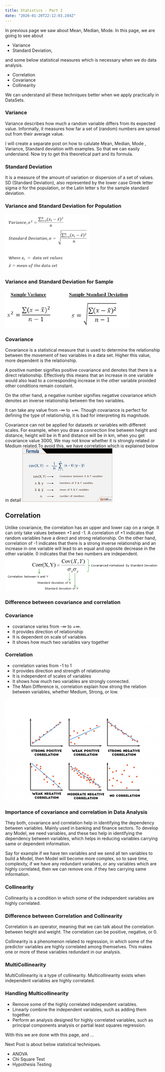 ```yaml
---
title: Statistics - Part 2
date: "2020-01-20T22:12:03.284Z"
---
```


In previous page we saw about Mean, Median, Mode. In this page, we are going to see about 
- Variance
- Standard Deviation,

and some below statistical measures which is necessary when we do data analysis.
- Correlation
- Covariance
- Collinearity

We can understand all these techniques better when we apply practically in DataSets. 

### Variance
Variance describes how much a random variable differs from its expected value. Informally, it measures how far a set of (random) numbers are spread out from their average value. 

I will create a separate post on how to calulate Mean, Median, Mode , Variance, Standard deviation with examples. So that we can easily understand. Now try to get this theoretical part and its formula.

### Standard Deviation
It is a measure of the amount of variation or dispersion of a set of values. SD (Standard Deviation), also represented by the lower case Greek letter sigma σ for the population, or the Latin letter s for the sample standard deviation.

### Variance and Standard Deviation for Population
![](./varsd.png)

### Variance and Standard Deviation for Sample
![](./varsd1.png)


### Covariance
Covariance is a statistical measure that is used to determine the relationship between the movement of two variables in a data set. Higher this value, more dependent is the relationship. 

A positive number signifies positive covariance and denotes that there is a direct relationship. Effectively this means that an increase in one variable would also lead to a corresponding increase in the other variable provided other conditions remain constant. 

On the other hand, a negative number signifies negative covariance which denotes an inverse relationship between the two variables. 

It can take any value from -∞ to +∞. Though covariance is perfect for defining the type of relationship, it is bad for interpreting its magnitude.

Covariance can not be applied for datasets or variables with different scales. For example, when you draw a connection line between height and distance, height will be in ft and distance will be in km, when you get covariance value 3000, We may not know whether it is strongly related or Medium related.To avoid this, we have correlation which is explained below in detail
![](./covariance.png)
       
## Correlation
Unlike covariance, the correlation has an upper and lower cap on a range. It can only take values between +1 and -1. A correlation of +1 indicates that random variables have a direct and strong relationship.
On the other hand, correlation of -1 indicates that there is a strong inverse relationship and an increase in one variable will lead to an equal and opposite decrease in the other variable. 0 indicates that the two numbers are independent.
![](./correlation.png)

### Difference between covariance and correlation
### Covariance
- covariance varies from -∞ to +∞.
- It provides direction of relationship 
- It is dependent on scale of variables
- It shows how much two variables vary together

### Correlation
- correlation varies from -1 to 1
- It provides direction and strength of relationship
- It is independent of scales of variables
- It shows how much two variables are strongly connected.
- The Main Difference is, correlation explain how strong the relation between variables, whether Medium, Strong, or low. 

![](./correlation1.png)

### Importance of covariance and correlation in Data Analysis
They both, covariance and correlation help in identifying the dependency between variables. Mainly used in banking and finance sectors. To develop any  Model, we need variables, and these two help in identifying the dependency between variables, which helps in reducing variables carrying same or dependent information. 

Say for example if we have ten variables and we send all ten variables  to build a Model, then Model will become more complex, so to save time, complexity, if we have any redundant variables, or any variables which are highly correlated, then we can remove one. if they two carrying same information.

### Collinearity
Collinearity is a condition in which some of the independent variables are highly correlated. 

### Difference between Correlation and Collinearity
Correlation is an operator, meaning that we can talk about the correlation between height and weight. The correlation can be positive, negative, or 0.

Collinearity is a phenomenon related to regression, in which some of the predictor variables are highly correlated among themselves. This makes one or more of these variables redundant in our analysis.

### MultiCollinearity
MultiCollinearity is a type of collinearity. Multicollinearity exists when independent variables are highly correlated. 

### Handling Multicollinearity
- Remove some of the highly correlated independent variables.
- Linearly combine the independent variables, such as adding them together.
- Perform an analysis designed for highly correlated variables, such as principal components analysis or partial least squares regression.

With this we are done with this page, and ...

Next Post is about below statistical techniques.
- ANOVA
- Chi Square Test
- Hypothesis Testing







